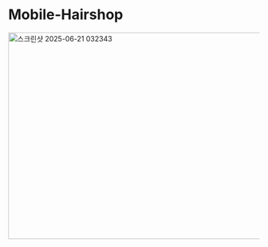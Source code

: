 # Mobile-Hairshop
<img width="799" height="415" alt="스크린샷 2025-06-21 032343" src="https://github.com/user-attachments/assets/a2a7dbb0-f7f2-41b8-8b72-2ddd0ad34da5" />
